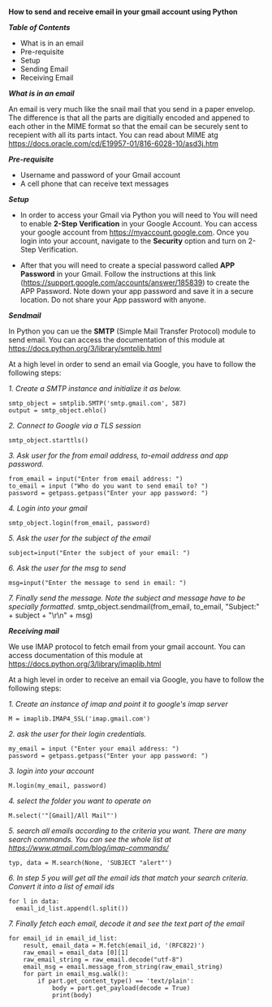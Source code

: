**How to send and receive email in your gmail account using Python**

***Table of Contents***
* What is in an email
* Pre-requisite
* Setup 
* Sending Email
* Receiving Email 

***What is in an email***

An email is very much like the snail mail that you send in a paper envelop. The difference is that all the parts are 
digitially encoded and appened to each other in the MIME format so that the email can be securely sent to recepient 
with all its parts intact. You can read about MIME atg https://docs.oracle.com/cd/E19957-01/816-6028-10/asd3j.htm



***Pre-requisite***
* Username and password of your Gmail account
* A cell phone that can receive text messages

***Setup***

* In order to access your Gmail via Python you will need to You will need to enable
**2-Step Verification** in your Google Account. You can access your google account from
https://myaccount.google.com. Once you login into your account, navigate to the **Security** 
option and turn on 2-Step Verification. 


* After that you will need to create a special password called **APP Password** in your Gmail. 
Follow the instructions at this link (https://support.google.com/accounts/answer/185839)
  to create the APP Password. Note down your app password and save it in a secure location. 
  Do not share your App password with anyone.

***Sendmail***

In Python you can ue the **SMTP** (Simple Mail Transfer Protocol) module to send email. You can access the
documentation of this module at https://docs.python.org/3/library/smtplib.html

At a high level in order to send an email via Google, you have to follow the following steps:

*1. Create a SMTP instance and initialize it as below.*

    smtp_object = smtplib.SMTP('smtp.gmail.com', 587)
    output = smtp_object.ehlo()

*2. Connect to Google via a TLS session*

    smtp_object.starttls()

*3. Ask user for the from email address, to-email address and app password.*

    from_email = input("Enter from email address: ")
    to_email = input ("Who do you want to send email to? ")
    password = getpass.getpass("Enter your app password: ")

*4. Login into your gmail*

    smtp_object.login(from_email, password)

*5. Ask the user for the subject of the email*

    subject=input("Enter the subject of your email: ")

*6. Ask the user for the msg to send*

    msg=input("Enter the message to send in email: ")

*7. Finally send the message. Note the subject and message have to be specially formatted.*
    smtp_object.sendmail(from_email, to_email, "Subject:" + subject + "\r\n" + msg)

***Receiving mail***

We use IMAP protocol to fetch email from your gmail account. You can access documentation of this module at 
https://docs.python.org/3/library/imaplib.html

At a high level in order to receive an email via Google, you have to follow the following steps:

*1. Create an instance of imap and point it to google's imap server*

    M = imaplib.IMAP4_SSL('imap.gmail.com')

*2. ask the user for their login credentials.*

    my_email = input ("Enter your email address: ")
    password = getpass.getpass("Enter your app password: ")

*3. login into your account*

    M.login(my_email, password)

*4. select the folder you want to operate on*

    M.select('"[Gmail]/All Mail"')

*5. search all emails according to the criteria you want. There are many search commands. You can see the whole list at
https://www.atmail.com/blog/imap-commands/*
   
    typ, data = M.search(None, 'SUBJECT "alert"')

*6. In step 5 you will get all the email ids that match your search criteria. Convert it into a list of email ids*

    for l in data:
      email_id_list.append(l.split())

*7. Finally fetch each email, decode it and see the text part of the email*  


    for email_id in email_id_list:  
        result, email_data = M.fetch(email_id, '(RFC822)')
        raw_email = email_data [0][1]
        raw_email_string = raw_email.decode("utf-8")
        email_msg = email.message_from_string(raw_email_string)
        for part in email_msg.walk():
            if part.get_content_type() == 'text/plain':
                body = part.get_payload(decode = True)
                print(body)

